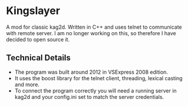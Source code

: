 # Kingslayer
A mod for classic kag2d. Written in C++ and uses telnet to communicate with remote server.
I am no longer working on this, so therefore I have decided to open source it.

## Technical Details
- The program was built around 2012 in VSExpress 2008 edition.
- It uses the boost library for the telnet client, threading, lexical casting and more.
- To connect the program correctly you will need a running server in kag2d and your config.ini set to match the server credentials.